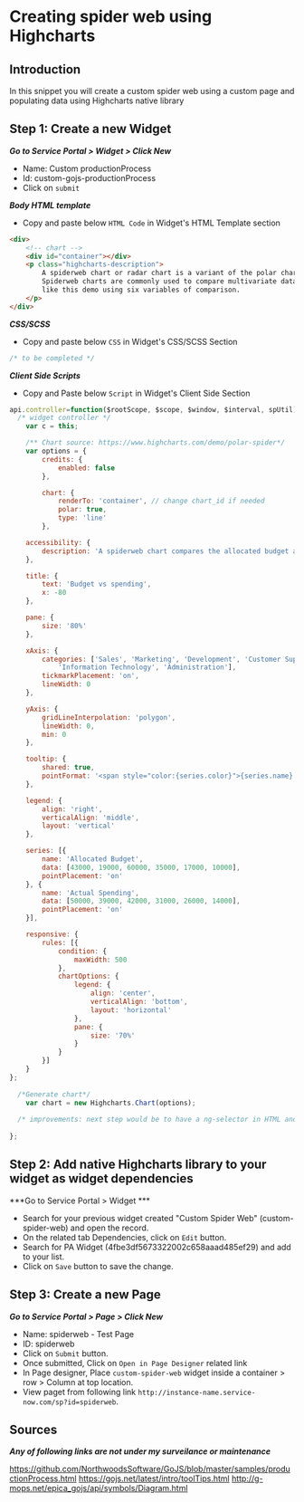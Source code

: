 # Creating spider web using Highcharts
## Introduction
In this snippet you will create a custom spider web using a custom page and populating data using Highcharts native library

## Step 1: Create a new Widget
***Go to Service Portal > Widget > Click New***
- Name: Custom productionProcess
- Id: custom-gojs-productionProcess
- Click on `submit`

***Body HTML template***
- Copy and paste below `HTML Code` in Widget's HTML Template section
```HTML
<div>  
	<!-- chart -->
    <div id="container"></div>
    <p class="highcharts-description">
        A spiderweb chart or radar chart is a variant of the polar chart.
        Spiderweb charts are commonly used to compare multivariate data sets,
        like this demo using six variables of comparison.
    </p>
</div>
```

***CSS/SCSS***
- Copy and paste below `CSS` in Widget's CSS/SCSS Section
```CSS
/* to be completed */
```
***Client Side Scripts***
- Copy and Paste below `Script` in Widget's Client Side Section
```javascript
api.controller=function($rootScope, $scope, $window, $interval, spUtil) {
  /* widget controller */
	var c = this;

	/** Chart source: https://www.highcharts.com/demo/polar-spider*/
	var options = {
        credits: {
            enabled: false
        },

        chart: {
            renderTo: 'container', // change chart_id if needed
            polar: true,
            type: 'line'
        },

    accessibility: {
        description: 'A spiderweb chart compares the allocated budget against actual spending within an organization. The spider chart has six spokes. Each spoke represents one of the 6 departments within the organization: sales, marketing, development, customer support, information technology and administration. The chart is interactive, and each data point is displayed upon hovering. The chart clearly shows that 4 of the 6 departments have overspent their budget with Marketing responsible for the greatest overspend of $20,000. The allocated budget and actual spending data points for each department are as follows: Sales. Budget equals $43,000; spending equals $50,000. Marketing. Budget equals $19,000; spending equals $39,000. Development. Budget equals $60,000; spending equals $42,000. Customer support. Budget equals $35,000; spending equals $31,000. Information technology. Budget equals $17,000; spending equals $26,000. Administration. Budget equals $10,000; spending equals $14,000.'
    },

    title: {
        text: 'Budget vs spending',
        x: -80
    },

    pane: {
        size: '80%'
    },

    xAxis: {
        categories: ['Sales', 'Marketing', 'Development', 'Customer Support',
            'Information Technology', 'Administration'],
        tickmarkPlacement: 'on',
        lineWidth: 0
    },

    yAxis: {
        gridLineInterpolation: 'polygon',
        lineWidth: 0,
        min: 0
    },

    tooltip: {
        shared: true,
        pointFormat: '<span style="color:{series.color}">{series.name}: <b>${point.y:,.0f}</b><br/>'
    },

    legend: {
        align: 'right',
        verticalAlign: 'middle',
        layout: 'vertical'
    },

    series: [{
        name: 'Allocated Budget',
        data: [43000, 19000, 60000, 35000, 17000, 10000],
        pointPlacement: 'on'
    }, {
        name: 'Actual Spending',
        data: [50000, 39000, 42000, 31000, 26000, 14000],
        pointPlacement: 'on'
    }],

    responsive: {
        rules: [{
            condition: {
                maxWidth: 500
            },
            chartOptions: {
                legend: {
                    align: 'center',
                    verticalAlign: 'bottom',
                    layout: 'horizontal'
                },
                pane: {
                    size: '70%'
                }
            }
        }]
    }
};
	
  /*Generate chart*/
	var chart = new Highcharts.Chart(options);
  
  /* improvements: next step would be to have a ng-selector in HTML and use record watcher to keep data up do date */
	
};
```

## Step 2: Add native Highcharts library to your widget as widget dependencies
***Go to Service Portal > Widget ***
- Search for your previous widget created "Custom Spider Web" (custom-spider-web) and open the record. 
- On the related tab Dependencies, click on `Edit` button.
- Search for PA Widget (4fbe3df5673322002c658aaad485ef29) and add to your list.
- Click on `Save` button to save the change. 

## Step 3: Create a new Page
***Go to Service Portal > Page > Click New***
- Name: spiderweb - Test Page
- ID: spiderweb
- Click on `Submit` button.
- Once submitted, Click on `Open in Page Designer` related link
- In Page designer, Place `custom-spider-web` widget inside a container > row > Column at top location.
- View paget from following link `http://instance-name.service-now.com/sp?id=spiderweb`. 

## Sources
***Any of following links are not under my surveilance or maintenance***

https://github.com/NorthwoodsSoftware/GoJS/blob/master/samples/productionProcess.html
https://gojs.net/latest/intro/toolTips.html
http://g-mops.net/epica_gojs/api/symbols/Diagram.html